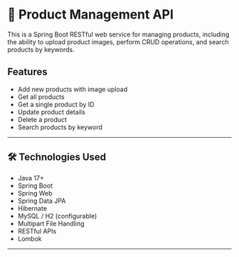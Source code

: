 # 🛒 Product Management API

This is a Spring Boot RESTful web service for managing products, including the ability to upload product images, perform CRUD operations, and search products by keywords.

## Features

- Add new products with image upload
- Get all products
- Get a single product by ID
- Update product details
- Delete a product
- Search products by keyword

---

## 🛠 Technologies Used

- Java 17+
- Spring Boot
- Spring Web
- Spring Data JPA
- Hibernate
- MySQL / H2 (configurable)
- Multipart File Handling
- RESTful APIs
- Lombok 

---



